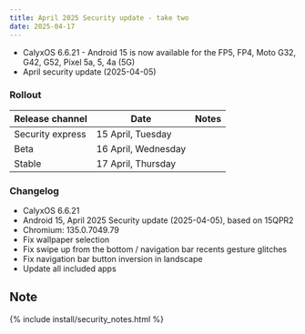 ```yaml
---
title: April 2025 Security update - take two
date: 2025-04-17
---
```


* CalyxOS 6.6.21 - Android 15 is now available for the FP5, FP4, Moto G32, G42, G52, Pixel 5a, 5, 4a (5G)
* April security update (2025-04-05)

### Rollout

| Release channel  | Date   | Notes |
| ---------------- | ------ | ------ |
| Security express | 15 April, Tuesday |  |
| Beta | 16 April, Wednesday |  |
| Stable | 17 April, Thursday | |

### Changelog
* CalyxOS 6.6.21
* Android 15, April 2025 Security update (2025-04-05), based on 15QPR2
* Chromium: 135.0.7049.79
* Fix wallpaper selection
* Fix swipe up from the bottom / navigation bar recents gesture glitches
* Fix navigation bar button inversion in landscape
* Update all included apps

## Note

{% include install/security_notes.html %}
